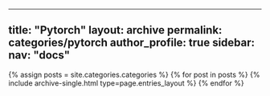 ---
 title: "Pytorch"
 layout: archive
 permalink: categories/pytorch
 author_profile: true
 sidebar:
   nav: "docs"
 ---

 {% assign posts = site.categories.categories %}
 {% for post in posts %} {% include archive-single.html type=page.entries_layout %} {% endfor %}
